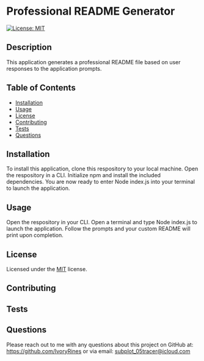   # Professional README Generator
  [![License: MIT](https://img.shields.io/badge/License-MIT-yellow.svg)](https://opensource.org/licenses/MIT)
  
  ## Description 
  This application generates a professional README file based on user responses to the application prompts.

  ## Table of Contents
  - [Installation](#installation)
  - [Usage](#usage)
  - [License](#license)
  - [Contributing](#contributing)
  - [Tests](#tests)
  - [Questions](#questions)

  ## Installation
  To install this application, clone this respository to your local machine. Open the respository in a CLI. Initialize npm and install the included dependencies. You are now ready to enter Node index.js into your terminal to launch the application. 

  ## Usage
  Open the respository in your CLI. Open a terminal and type Node index.js to launch the application. Follow the prompts and your custom README will print upon completion.

  ## License
  Licensed under the  [MIT](https://opensource.org/licenses/MIT) license.

  ## Contributing
  

  ## Tests
  

  ## Questions
  Please reach out to me with any questions about this project on GitHub at: https://github.com/IvoryRines or via email: subplot_05tracer@icloud.com